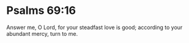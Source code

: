 # Psalms 69:16

Answer me, O Lord, for your steadfast love is good; according to your abundant mercy, turn to me.
